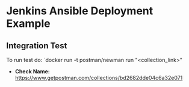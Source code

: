 # Jenkins Ansible Deployment Example

## Integration Test

To run test do: `docker run -t postman/newman run "<collection_link>"

- **Check Name:** https://www.getpostman.com/collections/bd2682dde04c6a32e071